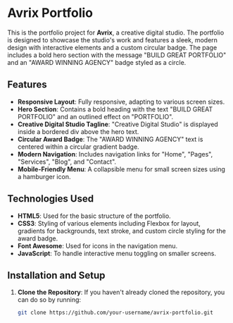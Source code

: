 # Avrix Portfolio

This is the portfolio project for **Avrix**, a creative digital studio. The portfolio is designed to showcase the studio's work and features a sleek, modern design with interactive elements and a custom circular badge. The page includes a bold hero section with the message "BUILD GREAT PORTFOLIO" and an "AWARD WINNING AGENCY" badge styled as a circle.

## Features
- **Responsive Layout**: Fully responsive, adapting to various screen sizes.
- **Hero Section**: Contains a bold heading with the text "BUILD GREAT PORTFOLIO" and an outlined effect on "PORTFOLIO".
- **Creative Digital Studio Tagline**: "Creative Digital Studio" is displayed inside a bordered div above the hero text.
- **Circular Award Badge**: The "AWARD WINNING AGENCY" text is centered within a circular gradient badge.
- **Modern Navigation**: Includes navigation links for "Home", "Pages", "Services", "Blog", and "Contact".
- **Mobile-Friendly Menu**: A collapsible menu for small screen sizes using a hamburger icon.

## Technologies Used
- **HTML5**: Used for the basic structure of the portfolio.
- **CSS3**: Styling of various elements including Flexbox for layout, gradients for backgrounds, text stroke, and custom circle styling for the award badge.
- **Font Awesome**: Used for icons in the navigation menu.
- **JavaScript**: To handle interactive menu toggling on smaller screens.

## Installation and Setup

1. **Clone the Repository**:
   If you haven't already cloned the repository, you can do so by running:
   ```bash
   git clone https://github.com/your-username/avrix-portfolio.git
